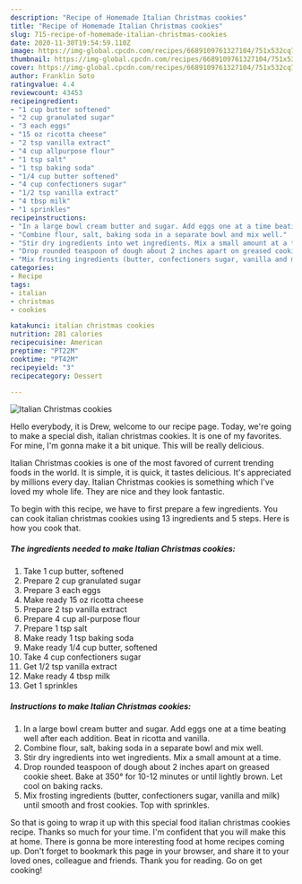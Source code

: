 ```yaml
---
description: "Recipe of Homemade Italian Christmas cookies"
title: "Recipe of Homemade Italian Christmas cookies"
slug: 715-recipe-of-homemade-italian-christmas-cookies
date: 2020-11-30T19:54:59.110Z
image: https://img-global.cpcdn.com/recipes/6689109761327104/751x532cq70/italian-christmas-cookies-recipe-main-photo.jpg
thumbnail: https://img-global.cpcdn.com/recipes/6689109761327104/751x532cq70/italian-christmas-cookies-recipe-main-photo.jpg
cover: https://img-global.cpcdn.com/recipes/6689109761327104/751x532cq70/italian-christmas-cookies-recipe-main-photo.jpg
author: Franklin Soto
ratingvalue: 4.4
reviewcount: 43453
recipeingredient:
- "1 cup butter softened"
- "2 cup granulated sugar"
- "3 each eggs"
- "15 oz ricotta cheese"
- "2 tsp vanilla extract"
- "4 cup allpurpose flour"
- "1 tsp salt"
- "1 tsp baking soda"
- "1/4 cup butter softened"
- "4 cup confectioners sugar"
- "1/2 tsp vanilla extract"
- "4 tbsp milk"
- "1 sprinkles"
recipeinstructions:
- "In a large bowl cream butter and sugar. Add eggs one at a time beating well after each addition. Beat in ricotta and vanilla."
- "Combine flour, salt, baking soda in a separate bowl and mix well."
- "Stir dry ingredients into wet ingredients. Mix a small amount at a time."
- "Drop rounded teaspoon of dough about 2 inches apart on greased cookie sheet. Bake at 350° for 10-12 minutes or until lightly brown. Let cool on baking racks."
- "Mix frosting ingredients (butter, confectioners sugar, vanilla and milk) until smooth and frost cookies. Top with sprinkles."
categories:
- Recipe
tags:
- italian
- christmas
- cookies

katakunci: italian christmas cookies 
nutrition: 281 calories
recipecuisine: American
preptime: "PT22M"
cooktime: "PT42M"
recipeyield: "3"
recipecategory: Dessert

---
```



![Italian Christmas cookies](https://img-global.cpcdn.com/recipes/6689109761327104/751x532cq70/italian-christmas-cookies-recipe-main-photo.jpg)

Hello everybody, it is Drew, welcome to our recipe page. Today, we're going to make a special dish, italian christmas cookies. It is one of my favorites. For mine, I'm gonna make it a bit unique. This will be really delicious.



Italian Christmas cookies is one of the most favored of current trending foods in the world. It is simple, it is quick, it tastes delicious. It's appreciated by millions every day. Italian Christmas cookies is something which I've loved my whole life. They are nice and they look fantastic.


To begin with this recipe, we have to first prepare a few ingredients. You can cook italian christmas cookies using 13 ingredients and 5 steps. Here is how you cook that.

<!--inarticleads1-->

##### The ingredients needed to make Italian Christmas cookies:

1. Take 1 cup butter, softened
1. Prepare 2 cup granulated sugar
1. Prepare 3 each eggs
1. Make ready 15 oz ricotta cheese
1. Prepare 2 tsp vanilla extract
1. Prepare 4 cup all-purpose flour
1. Prepare 1 tsp salt
1. Make ready 1 tsp baking soda
1. Make ready 1/4 cup butter, softened
1. Take 4 cup confectioners sugar
1. Get 1/2 tsp vanilla extract
1. Make ready 4 tbsp milk
1. Get 1 sprinkles




<!--inarticleads2-->

##### Instructions to make Italian Christmas cookies:

1. In a large bowl cream butter and sugar. Add eggs one at a time beating well after each addition. Beat in ricotta and vanilla.
1. Combine flour, salt, baking soda in a separate bowl and mix well.
1. Stir dry ingredients into wet ingredients. Mix a small amount at a time.
1. Drop rounded teaspoon of dough about 2 inches apart on greased cookie sheet. Bake at 350° for 10-12 minutes or until lightly brown. Let cool on baking racks.
1. Mix frosting ingredients (butter, confectioners sugar, vanilla and milk) until smooth and frost cookies. Top with sprinkles.




So that is going to wrap it up with this special food italian christmas cookies recipe. Thanks so much for your time. I'm confident that you will make this at home. There is gonna be more interesting food at home recipes coming up. Don't forget to bookmark this page in your browser, and share it to your loved ones, colleague and friends. Thank you for reading. Go on get cooking!
